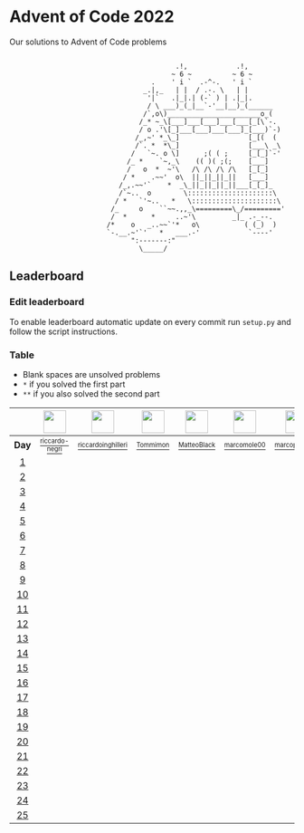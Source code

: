 # Advent of Code 2022
Our solutions to Advent of Code problems 

```

                                         .!,            .!,
                                        ~ 6 ~          ~ 6 ~
                                   .    ' i `  .-^-.   ' i `
                                 _.|,_   | |  / .-. \   | |
                                  '|`   .|_|.| (-` ) | .|_|.
                                  / \ ___)_(_|__`-'__|__)_(______
                                 /`,o\)_______________________o_(
                                /_* ~_\[___]___[___]___[___[_[\`-.
                                / o .'\[_]___[___]___[___]_[___)`-)
                               /_,~' *_\_]                 [_[(  (
                               /`. *  *\_]                 [___\ _\
                              /   `~. o \]      ;( ( ;     [_[_]`-'
                             /_ *    `~,_\    (( )( ;(;    [___]
                             /   o  *  ~'\   /\ /\ /\ /\   [_[_]
                            / *    .~~'  o\  ||_||_||_||   [___]
                           /_,.~~'`    *  _\_||_||_||_||___[_[_]_
                           /`~..  o        \:::::::::::::::::::::\
                          / *   `'~..   *   \:::::::::::::::::::::\
                         /_     o    ``~~.,,_\=========\_/========='
                         /  *      *     ..~'\         _|_ .-_--.
                        /*    o   _..~~`'*   o\           ( (_)  )
                        `-.__.~'`'   *   ___.-'            `----'
                              ":-------:"
                                \_____/
```

## Leaderboard

### Edit leaderboard
To enable leaderboard automatic update on every commit run `setup.py` and
follow the script instructions.

### Table
- Blank spaces are unsolved problems
- `*` if you solved the first part
- `**` if you also solved the second part

<!---LEADERBOARD_GRID_BEGIN:1669591090
Tommimon,https://avatars.githubusercontent.com/u/37435103?v=4
Gonduls,https://avatars.githubusercontent.com/u/74541475?v=4
Marco Molè,https://avatars.githubusercontent.com/u/57618578?v=4,marcomole00
marcoparadina,https://avatars.githubusercontent.com/u/18370800?v=4
MatteoBlack,https://avatars.githubusercontent.com/u/62394493?v=4,IronBlack,MatteoBlack
matteomiceli,https://avatars.githubusercontent.com/u/58422802?v=4
Davide Palmiotti,https://avatars.githubusercontent.com/u/36343432?v=4
Puricelli,https://avatars.githubusercontent.com/u/80168364?v=4
riccardo-negri,https://avatars.githubusercontent.com/u/67798955?v=4
riccardoinghilleri,https://avatars.githubusercontent.com/u/100593859?v=4
Alessandro Nazzari,https://avatars.githubusercontent.com/u/24700291?v=4,zoythum
LEADERBOARD_GRID_END--->
| | <a href="https://github.com/riccardo-negri"><img src="https://avatars.githubusercontent.com/u/67798955?v=4" width="40" height="40"/></a> | <a href="https://github.com/riccardoinghilleri"><img src="https://avatars.githubusercontent.com/u/100593859?v=4" width="40" height="40"/></a> | <a href="https://github.com/Tommimon"><img src="https://avatars.githubusercontent.com/u/37435103?v=4" width="40" height="40"/></a> | <a href="https://github.com/IronBlack"><img src="https://avatars.githubusercontent.com/u/62394493?v=4" width="40" height="40"/></a> | <a href="https://github.com/marcomole00"><img src="https://avatars.githubusercontent.com/u/57618578?v=4" width="40" height="40"/></a> | <a href="https://github.com/marcoparadina"><img src="https://avatars.githubusercontent.com/u/18370800?v=4" width="40" height="40"/></a> | <a href="https://github.com/Puricelli"><img src="https://avatars.githubusercontent.com/u/80168364?v=4" width="40" height="40"/></a> | <a href="https://github.com/DavidePalmiotti"><img src="https://avatars.githubusercontent.com/u/36343432?v=4" width="40" height="40"/></a> | <a href="https://github.com/zoythum"><img src="https://avatars.githubusercontent.com/u/24700291?v=4" width="40" height="40"/></a> | <a href="https://github.com/Gonduls"><img src="https://avatars.githubusercontent.com/u/74541475?v=4" width="40" height="40"/></a> |
| :---: | :---: | :---: | :---: | :---: | :---: | :---: | :---: | :---: | :---: | :---: |
| **Day** | <a href="https://github.com/riccardo-negri"><sup><sub>riccardo-negri</sub></sup></a> | <a href="https://github.com/riccardoinghilleri"><sup><sub>riccardoinghilleri</sub></sup></a> | <a href="https://github.com/Tommimon"><sup><sub>Tommimon</sub></sup></a> | <a href="https://github.com/IronBlack"><sup><sub>MatteoBlack</sub></sup></a> | <a href="https://github.com/marcomole00"><sup><sub>marcomole00</sub></sup></a> | <a href="https://github.com/marcoparadina"><sup><sub>marcoparadina</sub></sup></a> | <a href="https://github.com/Puricelli"><sup><sub>Puricelli</sub></sup></a> | <a href="https://github.com/DavidePalmiotti"><sup><sub>DavidePalmiotti</sub></sup></a> | <a href="https://github.com/zoythum"><sup><sub>zoythum</sub></sup></a> | <a href="https://github.com/Gonduls"><sup><sub>Gonduls</sub></sup></a> |
| [1][d1] | [ ][d1u0] | [ ][d1u1] | [ ][d1u2] | [ ][d1u3] | [ ][d1u4] | [ ][d1u5] | [ ][d1u6] | [ ][d1u7] | [ ][d1u8] | [ ][d1u9] |
| [2][d2] | [ ][d2u0] | [ ][d2u1] | [ ][d2u2] | [ ][d2u3] | [ ][d2u4] | [ ][d2u5] | [ ][d2u6] | [ ][d2u7] | [ ][d2u8] | [ ][d2u9] |
| [3][d3] | [ ][d3u0] | [ ][d3u1] | [ ][d3u2] | [ ][d3u3] | [ ][d3u4] | [ ][d3u5] | [ ][d3u6] | [ ][d3u7] | [ ][d3u8] | [ ][d3u9] |
| [4][d4] | [ ][d4u0] | [ ][d4u1] | [ ][d4u2] | [ ][d4u3] | [ ][d4u4] | [ ][d4u5] | [ ][d4u6] | [ ][d4u7] | [ ][d4u8] | [ ][d4u9] |
| [5][d5] | [ ][d5u0] | [ ][d5u1] | [ ][d5u2] | [ ][d5u3] | [ ][d5u4] | [ ][d5u5] | [ ][d5u6] | [ ][d5u7] | [ ][d5u8] | [ ][d5u9] |
| [6][d6] | [ ][d6u0] | [ ][d6u1] | [ ][d6u2] | [ ][d6u3] | [ ][d6u4] | [ ][d6u5] | [ ][d6u6] | [ ][d6u7] | [ ][d6u8] | [ ][d6u9] |
| [7][d7] | [ ][d7u0] | [ ][d7u1] | [ ][d7u2] | [ ][d7u3] | [ ][d7u4] | [ ][d7u5] | [ ][d7u6] | [ ][d7u7] | [ ][d7u8] | [ ][d7u9] |
| [8][d8] | [ ][d8u0] | [ ][d8u1] | [ ][d8u2] | [ ][d8u3] | [ ][d8u4] | [ ][d8u5] | [ ][d8u6] | [ ][d8u7] | [ ][d8u8] | [ ][d8u9] |
| [9][d9] | [ ][d9u0] | [ ][d9u1] | [ ][d9u2] | [ ][d9u3] | [ ][d9u4] | [ ][d9u5] | [ ][d9u6] | [ ][d9u7] | [ ][d9u8] | [ ][d9u9] |
| [10][d10] | [ ][d10u0] | [ ][d10u1] | [ ][d10u2] | [ ][d10u3] | [ ][d10u4] | [ ][d10u5] | [ ][d10u6] | [ ][d10u7] | [ ][d10u8] | [ ][d10u9] |
| [11][d11] | [ ][d11u0] | [ ][d11u1] | [ ][d11u2] | [ ][d11u3] | [ ][d11u4] | [ ][d11u5] | [ ][d11u6] | [ ][d11u7] | [ ][d11u8] | [ ][d11u9] |
| [12][d12] | [ ][d12u0] | [ ][d12u1] | [ ][d12u2] | [ ][d12u3] | [ ][d12u4] | [ ][d12u5] | [ ][d12u6] | [ ][d12u7] | [ ][d12u8] | [ ][d12u9] |
| [13][d13] | [ ][d13u0] | [ ][d13u1] | [ ][d13u2] | [ ][d13u3] | [ ][d13u4] | [ ][d13u5] | [ ][d13u6] | [ ][d13u7] | [ ][d13u8] | [ ][d13u9] |
| [14][d14] | [ ][d14u0] | [ ][d14u1] | [ ][d14u2] | [ ][d14u3] | [ ][d14u4] | [ ][d14u5] | [ ][d14u6] | [ ][d14u7] | [ ][d14u8] | [ ][d14u9] |
| [15][d15] | [ ][d15u0] | [ ][d15u1] | [ ][d15u2] | [ ][d15u3] | [ ][d15u4] | [ ][d15u5] | [ ][d15u6] | [ ][d15u7] | [ ][d15u8] | [ ][d15u9] |
| [16][d16] | [ ][d16u0] | [ ][d16u1] | [ ][d16u2] | [ ][d16u3] | [ ][d16u4] | [ ][d16u5] | [ ][d16u6] | [ ][d16u7] | [ ][d16u8] | [ ][d16u9] |
| [17][d17] | [ ][d17u0] | [ ][d17u1] | [ ][d17u2] | [ ][d17u3] | [ ][d17u4] | [ ][d17u5] | [ ][d17u6] | [ ][d17u7] | [ ][d17u8] | [ ][d17u9] |
| [18][d18] | [ ][d18u0] | [ ][d18u1] | [ ][d18u2] | [ ][d18u3] | [ ][d18u4] | [ ][d18u5] | [ ][d18u6] | [ ][d18u7] | [ ][d18u8] | [ ][d18u9] |
| [19][d19] | [ ][d19u0] | [ ][d19u1] | [ ][d19u2] | [ ][d19u3] | [ ][d19u4] | [ ][d19u5] | [ ][d19u6] | [ ][d19u7] | [ ][d19u8] | [ ][d19u9] |
| [20][d20] | [ ][d20u0] | [ ][d20u1] | [ ][d20u2] | [ ][d20u3] | [ ][d20u4] | [ ][d20u5] | [ ][d20u6] | [ ][d20u7] | [ ][d20u8] | [ ][d20u9] |
| [21][d21] | [ ][d21u0] | [ ][d21u1] | [ ][d21u2] | [ ][d21u3] | [ ][d21u4] | [ ][d21u5] | [ ][d21u6] | [ ][d21u7] | [ ][d21u8] | [ ][d21u9] |
| [22][d22] | [ ][d22u0] | [ ][d22u1] | [ ][d22u2] | [ ][d22u3] | [ ][d22u4] | [ ][d22u5] | [ ][d22u6] | [ ][d22u7] | [ ][d22u8] | [ ][d22u9] |
| [23][d23] | [ ][d23u0] | [ ][d23u1] | [ ][d23u2] | [ ][d23u3] | [ ][d23u4] | [ ][d23u5] | [ ][d23u6] | [ ][d23u7] | [ ][d23u8] | [ ][d23u9] |
| [24][d24] | [ ][d24u0] | [ ][d24u1] | [ ][d24u2] | [ ][d24u3] | [ ][d24u4] | [ ][d24u5] | [ ][d24u6] | [ ][d24u7] | [ ][d24u8] | [ ][d24u9] |
| [25][d25] | [ ][d25u0] | [ ][d25u1] | [ ][d25u2] | [ ][d25u3] | [ ][d25u4] | [ ][d25u5] | [ ][d25u6] | [ ][d25u7] | [ ][d25u8] | [ ][d25u9] |


[d1]: https://adventofcode.com/2022/day/1
[d2]: https://adventofcode.com/2022/day/2
[d3]: https://adventofcode.com/2022/day/3
[d4]: https://adventofcode.com/2022/day/4
[d5]: https://adventofcode.com/2022/day/5
[d6]: https://adventofcode.com/2022/day/6
[d7]: https://adventofcode.com/2022/day/7
[d8]: https://adventofcode.com/2022/day/8
[d9]: https://adventofcode.com/2022/day/9
[d10]: https://adventofcode.com/2022/day/10
[d11]: https://adventofcode.com/2022/day/11
[d12]: https://adventofcode.com/2022/day/12
[d13]: https://adventofcode.com/2022/day/13
[d14]: https://adventofcode.com/2022/day/14
[d15]: https://adventofcode.com/2022/day/15
[d16]: https://adventofcode.com/2022/day/16
[d17]: https://adventofcode.com/2022/day/17
[d18]: https://adventofcode.com/2022/day/18
[d19]: https://adventofcode.com/2022/day/19
[d20]: https://adventofcode.com/2022/day/20
[d21]: https://adventofcode.com/2022/day/21
[d22]: https://adventofcode.com/2022/day/22
[d23]: https://adventofcode.com/2022/day/23
[d24]: https://adventofcode.com/2022/day/24
[d25]: https://adventofcode.com/2022/day/25


[d1u0]: https://github.com/Tommimon/advent-of-code-2022/tree/master/riccardo-negri/1
[d1u1]: https://github.com/Tommimon/advent-of-code-2022/tree/master/riccardoinghilleri/1
[d1u2]: https://github.com/Tommimon/advent-of-code-2022/tree/master/Tommimon/1
[d1u3]: https://github.com/Tommimon/advent-of-code-2022/tree/master/MatteoBlack/1
[d1u4]: https://github.com/Tommimon/advent-of-code-2022/tree/master/marcomole00/1
[d1u5]: https://github.com/Tommimon/advent-of-code-2022/tree/master/marcoparadina/1
[d1u6]: https://github.com/Tommimon/advent-of-code-2022/tree/master/Puricelli/1
[d1u7]: https://github.com/Tommimon/advent-of-code-2022/tree/master/DavidePalmiotti/1
[d1u8]: https://github.com/Tommimon/advent-of-code-2022/tree/master/zoythum/1
[d1u9]: https://github.com/Tommimon/advent-of-code-2022/tree/master/Gonduls/1
[d2u0]: https://github.com/Tommimon/advent-of-code-2022/tree/master/riccardo-negri/2
[d2u1]: https://github.com/Tommimon/advent-of-code-2022/tree/master/riccardoinghilleri/2
[d2u2]: https://github.com/Tommimon/advent-of-code-2022/tree/master/Tommimon/2
[d2u3]: https://github.com/Tommimon/advent-of-code-2022/tree/master/MatteoBlack/2
[d2u4]: https://github.com/Tommimon/advent-of-code-2022/tree/master/marcomole00/2
[d2u5]: https://github.com/Tommimon/advent-of-code-2022/tree/master/marcoparadina/2
[d2u6]: https://github.com/Tommimon/advent-of-code-2022/tree/master/Puricelli/2
[d2u7]: https://github.com/Tommimon/advent-of-code-2022/tree/master/DavidePalmiotti/2
[d2u8]: https://github.com/Tommimon/advent-of-code-2022/tree/master/zoythum/2
[d2u9]: https://github.com/Tommimon/advent-of-code-2022/tree/master/Gonduls/2
[d3u0]: https://github.com/Tommimon/advent-of-code-2022/tree/master/riccardo-negri/3
[d3u1]: https://github.com/Tommimon/advent-of-code-2022/tree/master/riccardoinghilleri/3
[d3u2]: https://github.com/Tommimon/advent-of-code-2022/tree/master/Tommimon/3
[d3u3]: https://github.com/Tommimon/advent-of-code-2022/tree/master/MatteoBlack/3
[d3u4]: https://github.com/Tommimon/advent-of-code-2022/tree/master/marcomole00/3
[d3u5]: https://github.com/Tommimon/advent-of-code-2022/tree/master/marcoparadina/3
[d3u6]: https://github.com/Tommimon/advent-of-code-2022/tree/master/Puricelli/3
[d3u7]: https://github.com/Tommimon/advent-of-code-2022/tree/master/DavidePalmiotti/3
[d3u8]: https://github.com/Tommimon/advent-of-code-2022/tree/master/zoythum/3
[d3u9]: https://github.com/Tommimon/advent-of-code-2022/tree/master/Gonduls/3
[d4u0]: https://github.com/Tommimon/advent-of-code-2022/tree/master/riccardo-negri/4
[d4u1]: https://github.com/Tommimon/advent-of-code-2022/tree/master/riccardoinghilleri/4
[d4u2]: https://github.com/Tommimon/advent-of-code-2022/tree/master/Tommimon/4
[d4u3]: https://github.com/Tommimon/advent-of-code-2022/tree/master/MatteoBlack/4
[d4u4]: https://github.com/Tommimon/advent-of-code-2022/tree/master/marcomole00/4
[d4u5]: https://github.com/Tommimon/advent-of-code-2022/tree/master/marcoparadina/4
[d4u6]: https://github.com/Tommimon/advent-of-code-2022/tree/master/Puricelli/4
[d4u7]: https://github.com/Tommimon/advent-of-code-2022/tree/master/DavidePalmiotti/4
[d4u8]: https://github.com/Tommimon/advent-of-code-2022/tree/master/zoythum/4
[d4u9]: https://github.com/Tommimon/advent-of-code-2022/tree/master/Gonduls/4
[d5u0]: https://github.com/Tommimon/advent-of-code-2022/tree/master/riccardo-negri/5
[d5u1]: https://github.com/Tommimon/advent-of-code-2022/tree/master/riccardoinghilleri/5
[d5u2]: https://github.com/Tommimon/advent-of-code-2022/tree/master/Tommimon/5
[d5u3]: https://github.com/Tommimon/advent-of-code-2022/tree/master/MatteoBlack/5
[d5u4]: https://github.com/Tommimon/advent-of-code-2022/tree/master/marcomole00/5
[d5u5]: https://github.com/Tommimon/advent-of-code-2022/tree/master/marcoparadina/5
[d5u6]: https://github.com/Tommimon/advent-of-code-2022/tree/master/Puricelli/5
[d5u7]: https://github.com/Tommimon/advent-of-code-2022/tree/master/DavidePalmiotti/5
[d5u8]: https://github.com/Tommimon/advent-of-code-2022/tree/master/zoythum/5
[d5u9]: https://github.com/Tommimon/advent-of-code-2022/tree/master/Gonduls/5
[d6u0]: https://github.com/Tommimon/advent-of-code-2022/tree/master/riccardo-negri/6
[d6u1]: https://github.com/Tommimon/advent-of-code-2022/tree/master/riccardoinghilleri/6
[d6u2]: https://github.com/Tommimon/advent-of-code-2022/tree/master/Tommimon/6
[d6u3]: https://github.com/Tommimon/advent-of-code-2022/tree/master/MatteoBlack/6
[d6u4]: https://github.com/Tommimon/advent-of-code-2022/tree/master/marcomole00/6
[d6u5]: https://github.com/Tommimon/advent-of-code-2022/tree/master/marcoparadina/6
[d6u6]: https://github.com/Tommimon/advent-of-code-2022/tree/master/Puricelli/6
[d6u7]: https://github.com/Tommimon/advent-of-code-2022/tree/master/DavidePalmiotti/6
[d6u8]: https://github.com/Tommimon/advent-of-code-2022/tree/master/zoythum/6
[d6u9]: https://github.com/Tommimon/advent-of-code-2022/tree/master/Gonduls/6
[d7u0]: https://github.com/Tommimon/advent-of-code-2022/tree/master/riccardo-negri/7
[d7u1]: https://github.com/Tommimon/advent-of-code-2022/tree/master/riccardoinghilleri/7
[d7u2]: https://github.com/Tommimon/advent-of-code-2022/tree/master/Tommimon/7
[d7u3]: https://github.com/Tommimon/advent-of-code-2022/tree/master/MatteoBlack/7
[d7u4]: https://github.com/Tommimon/advent-of-code-2022/tree/master/marcomole00/7
[d7u5]: https://github.com/Tommimon/advent-of-code-2022/tree/master/marcoparadina/7
[d7u6]: https://github.com/Tommimon/advent-of-code-2022/tree/master/Puricelli/7
[d7u7]: https://github.com/Tommimon/advent-of-code-2022/tree/master/DavidePalmiotti/7
[d7u8]: https://github.com/Tommimon/advent-of-code-2022/tree/master/zoythum/7
[d7u9]: https://github.com/Tommimon/advent-of-code-2022/tree/master/Gonduls/7
[d8u0]: https://github.com/Tommimon/advent-of-code-2022/tree/master/riccardo-negri/8
[d8u1]: https://github.com/Tommimon/advent-of-code-2022/tree/master/riccardoinghilleri/8
[d8u2]: https://github.com/Tommimon/advent-of-code-2022/tree/master/Tommimon/8
[d8u3]: https://github.com/Tommimon/advent-of-code-2022/tree/master/MatteoBlack/8
[d8u4]: https://github.com/Tommimon/advent-of-code-2022/tree/master/marcomole00/8
[d8u5]: https://github.com/Tommimon/advent-of-code-2022/tree/master/marcoparadina/8
[d8u6]: https://github.com/Tommimon/advent-of-code-2022/tree/master/Puricelli/8
[d8u7]: https://github.com/Tommimon/advent-of-code-2022/tree/master/DavidePalmiotti/8
[d8u8]: https://github.com/Tommimon/advent-of-code-2022/tree/master/zoythum/8
[d8u9]: https://github.com/Tommimon/advent-of-code-2022/tree/master/Gonduls/8
[d9u0]: https://github.com/Tommimon/advent-of-code-2022/tree/master/riccardo-negri/9
[d9u1]: https://github.com/Tommimon/advent-of-code-2022/tree/master/riccardoinghilleri/9
[d9u2]: https://github.com/Tommimon/advent-of-code-2022/tree/master/Tommimon/9
[d9u3]: https://github.com/Tommimon/advent-of-code-2022/tree/master/MatteoBlack/9
[d9u4]: https://github.com/Tommimon/advent-of-code-2022/tree/master/marcomole00/9
[d9u5]: https://github.com/Tommimon/advent-of-code-2022/tree/master/marcoparadina/9
[d9u6]: https://github.com/Tommimon/advent-of-code-2022/tree/master/Puricelli/9
[d9u7]: https://github.com/Tommimon/advent-of-code-2022/tree/master/DavidePalmiotti/9
[d9u8]: https://github.com/Tommimon/advent-of-code-2022/tree/master/zoythum/9
[d9u9]: https://github.com/Tommimon/advent-of-code-2022/tree/master/Gonduls/9
[d10u0]: https://github.com/Tommimon/advent-of-code-2022/tree/master/riccardo-negri/10
[d10u1]: https://github.com/Tommimon/advent-of-code-2022/tree/master/riccardoinghilleri/10
[d10u2]: https://github.com/Tommimon/advent-of-code-2022/tree/master/Tommimon/10
[d10u3]: https://github.com/Tommimon/advent-of-code-2022/tree/master/MatteoBlack/10
[d10u4]: https://github.com/Tommimon/advent-of-code-2022/tree/master/marcomole00/10
[d10u5]: https://github.com/Tommimon/advent-of-code-2022/tree/master/marcoparadina/10
[d10u6]: https://github.com/Tommimon/advent-of-code-2022/tree/master/Puricelli/10
[d10u7]: https://github.com/Tommimon/advent-of-code-2022/tree/master/DavidePalmiotti/10
[d10u8]: https://github.com/Tommimon/advent-of-code-2022/tree/master/zoythum/10
[d10u9]: https://github.com/Tommimon/advent-of-code-2022/tree/master/Gonduls/10
[d11u0]: https://github.com/Tommimon/advent-of-code-2022/tree/master/riccardo-negri/11
[d11u1]: https://github.com/Tommimon/advent-of-code-2022/tree/master/riccardoinghilleri/11
[d11u2]: https://github.com/Tommimon/advent-of-code-2022/tree/master/Tommimon/11
[d11u3]: https://github.com/Tommimon/advent-of-code-2022/tree/master/MatteoBlack/11
[d11u4]: https://github.com/Tommimon/advent-of-code-2022/tree/master/marcomole00/11
[d11u5]: https://github.com/Tommimon/advent-of-code-2022/tree/master/marcoparadina/11
[d11u6]: https://github.com/Tommimon/advent-of-code-2022/tree/master/Puricelli/11
[d11u7]: https://github.com/Tommimon/advent-of-code-2022/tree/master/DavidePalmiotti/11
[d11u8]: https://github.com/Tommimon/advent-of-code-2022/tree/master/zoythum/11
[d11u9]: https://github.com/Tommimon/advent-of-code-2022/tree/master/Gonduls/11
[d12u0]: https://github.com/Tommimon/advent-of-code-2022/tree/master/riccardo-negri/12
[d12u1]: https://github.com/Tommimon/advent-of-code-2022/tree/master/riccardoinghilleri/12
[d12u2]: https://github.com/Tommimon/advent-of-code-2022/tree/master/Tommimon/12
[d12u3]: https://github.com/Tommimon/advent-of-code-2022/tree/master/MatteoBlack/12
[d12u4]: https://github.com/Tommimon/advent-of-code-2022/tree/master/marcomole00/12
[d12u5]: https://github.com/Tommimon/advent-of-code-2022/tree/master/marcoparadina/12
[d12u6]: https://github.com/Tommimon/advent-of-code-2022/tree/master/Puricelli/12
[d12u7]: https://github.com/Tommimon/advent-of-code-2022/tree/master/DavidePalmiotti/12
[d12u8]: https://github.com/Tommimon/advent-of-code-2022/tree/master/zoythum/12
[d12u9]: https://github.com/Tommimon/advent-of-code-2022/tree/master/Gonduls/12
[d13u0]: https://github.com/Tommimon/advent-of-code-2022/tree/master/riccardo-negri/13
[d13u1]: https://github.com/Tommimon/advent-of-code-2022/tree/master/riccardoinghilleri/13
[d13u2]: https://github.com/Tommimon/advent-of-code-2022/tree/master/Tommimon/13
[d13u3]: https://github.com/Tommimon/advent-of-code-2022/tree/master/MatteoBlack/13
[d13u4]: https://github.com/Tommimon/advent-of-code-2022/tree/master/marcomole00/13
[d13u5]: https://github.com/Tommimon/advent-of-code-2022/tree/master/marcoparadina/13
[d13u6]: https://github.com/Tommimon/advent-of-code-2022/tree/master/Puricelli/13
[d13u7]: https://github.com/Tommimon/advent-of-code-2022/tree/master/DavidePalmiotti/13
[d13u8]: https://github.com/Tommimon/advent-of-code-2022/tree/master/zoythum/13
[d13u9]: https://github.com/Tommimon/advent-of-code-2022/tree/master/Gonduls/13
[d14u0]: https://github.com/Tommimon/advent-of-code-2022/tree/master/riccardo-negri/14
[d14u1]: https://github.com/Tommimon/advent-of-code-2022/tree/master/riccardoinghilleri/14
[d14u2]: https://github.com/Tommimon/advent-of-code-2022/tree/master/Tommimon/14
[d14u3]: https://github.com/Tommimon/advent-of-code-2022/tree/master/MatteoBlack/14
[d14u4]: https://github.com/Tommimon/advent-of-code-2022/tree/master/marcomole00/14
[d14u5]: https://github.com/Tommimon/advent-of-code-2022/tree/master/marcoparadina/14
[d14u6]: https://github.com/Tommimon/advent-of-code-2022/tree/master/Puricelli/14
[d14u7]: https://github.com/Tommimon/advent-of-code-2022/tree/master/DavidePalmiotti/14
[d14u8]: https://github.com/Tommimon/advent-of-code-2022/tree/master/zoythum/14
[d14u9]: https://github.com/Tommimon/advent-of-code-2022/tree/master/Gonduls/14
[d15u0]: https://github.com/Tommimon/advent-of-code-2022/tree/master/riccardo-negri/15
[d15u1]: https://github.com/Tommimon/advent-of-code-2022/tree/master/riccardoinghilleri/15
[d15u2]: https://github.com/Tommimon/advent-of-code-2022/tree/master/Tommimon/15
[d15u3]: https://github.com/Tommimon/advent-of-code-2022/tree/master/MatteoBlack/15
[d15u4]: https://github.com/Tommimon/advent-of-code-2022/tree/master/marcomole00/15
[d15u5]: https://github.com/Tommimon/advent-of-code-2022/tree/master/marcoparadina/15
[d15u6]: https://github.com/Tommimon/advent-of-code-2022/tree/master/Puricelli/15
[d15u7]: https://github.com/Tommimon/advent-of-code-2022/tree/master/DavidePalmiotti/15
[d15u8]: https://github.com/Tommimon/advent-of-code-2022/tree/master/zoythum/15
[d15u9]: https://github.com/Tommimon/advent-of-code-2022/tree/master/Gonduls/15
[d16u0]: https://github.com/Tommimon/advent-of-code-2022/tree/master/riccardo-negri/16
[d16u1]: https://github.com/Tommimon/advent-of-code-2022/tree/master/riccardoinghilleri/16
[d16u2]: https://github.com/Tommimon/advent-of-code-2022/tree/master/Tommimon/16
[d16u3]: https://github.com/Tommimon/advent-of-code-2022/tree/master/MatteoBlack/16
[d16u4]: https://github.com/Tommimon/advent-of-code-2022/tree/master/marcomole00/16
[d16u5]: https://github.com/Tommimon/advent-of-code-2022/tree/master/marcoparadina/16
[d16u6]: https://github.com/Tommimon/advent-of-code-2022/tree/master/Puricelli/16
[d16u7]: https://github.com/Tommimon/advent-of-code-2022/tree/master/DavidePalmiotti/16
[d16u8]: https://github.com/Tommimon/advent-of-code-2022/tree/master/zoythum/16
[d16u9]: https://github.com/Tommimon/advent-of-code-2022/tree/master/Gonduls/16
[d17u0]: https://github.com/Tommimon/advent-of-code-2022/tree/master/riccardo-negri/17
[d17u1]: https://github.com/Tommimon/advent-of-code-2022/tree/master/riccardoinghilleri/17
[d17u2]: https://github.com/Tommimon/advent-of-code-2022/tree/master/Tommimon/17
[d17u3]: https://github.com/Tommimon/advent-of-code-2022/tree/master/MatteoBlack/17
[d17u4]: https://github.com/Tommimon/advent-of-code-2022/tree/master/marcomole00/17
[d17u5]: https://github.com/Tommimon/advent-of-code-2022/tree/master/marcoparadina/17
[d17u6]: https://github.com/Tommimon/advent-of-code-2022/tree/master/Puricelli/17
[d17u7]: https://github.com/Tommimon/advent-of-code-2022/tree/master/DavidePalmiotti/17
[d17u8]: https://github.com/Tommimon/advent-of-code-2022/tree/master/zoythum/17
[d17u9]: https://github.com/Tommimon/advent-of-code-2022/tree/master/Gonduls/17
[d18u0]: https://github.com/Tommimon/advent-of-code-2022/tree/master/riccardo-negri/18
[d18u1]: https://github.com/Tommimon/advent-of-code-2022/tree/master/riccardoinghilleri/18
[d18u2]: https://github.com/Tommimon/advent-of-code-2022/tree/master/Tommimon/18
[d18u3]: https://github.com/Tommimon/advent-of-code-2022/tree/master/MatteoBlack/18
[d18u4]: https://github.com/Tommimon/advent-of-code-2022/tree/master/marcomole00/18
[d18u5]: https://github.com/Tommimon/advent-of-code-2022/tree/master/marcoparadina/18
[d18u6]: https://github.com/Tommimon/advent-of-code-2022/tree/master/Puricelli/18
[d18u7]: https://github.com/Tommimon/advent-of-code-2022/tree/master/DavidePalmiotti/18
[d18u8]: https://github.com/Tommimon/advent-of-code-2022/tree/master/zoythum/18
[d18u9]: https://github.com/Tommimon/advent-of-code-2022/tree/master/Gonduls/18
[d19u0]: https://github.com/Tommimon/advent-of-code-2022/tree/master/riccardo-negri/19
[d19u1]: https://github.com/Tommimon/advent-of-code-2022/tree/master/riccardoinghilleri/19
[d19u2]: https://github.com/Tommimon/advent-of-code-2022/tree/master/Tommimon/19
[d19u3]: https://github.com/Tommimon/advent-of-code-2022/tree/master/MatteoBlack/19
[d19u4]: https://github.com/Tommimon/advent-of-code-2022/tree/master/marcomole00/19
[d19u5]: https://github.com/Tommimon/advent-of-code-2022/tree/master/marcoparadina/19
[d19u6]: https://github.com/Tommimon/advent-of-code-2022/tree/master/Puricelli/19
[d19u7]: https://github.com/Tommimon/advent-of-code-2022/tree/master/DavidePalmiotti/19
[d19u8]: https://github.com/Tommimon/advent-of-code-2022/tree/master/zoythum/19
[d19u9]: https://github.com/Tommimon/advent-of-code-2022/tree/master/Gonduls/19
[d20u0]: https://github.com/Tommimon/advent-of-code-2022/tree/master/riccardo-negri/20
[d20u1]: https://github.com/Tommimon/advent-of-code-2022/tree/master/riccardoinghilleri/20
[d20u2]: https://github.com/Tommimon/advent-of-code-2022/tree/master/Tommimon/20
[d20u3]: https://github.com/Tommimon/advent-of-code-2022/tree/master/MatteoBlack/20
[d20u4]: https://github.com/Tommimon/advent-of-code-2022/tree/master/marcomole00/20
[d20u5]: https://github.com/Tommimon/advent-of-code-2022/tree/master/marcoparadina/20
[d20u6]: https://github.com/Tommimon/advent-of-code-2022/tree/master/Puricelli/20
[d20u7]: https://github.com/Tommimon/advent-of-code-2022/tree/master/DavidePalmiotti/20
[d20u8]: https://github.com/Tommimon/advent-of-code-2022/tree/master/zoythum/20
[d20u9]: https://github.com/Tommimon/advent-of-code-2022/tree/master/Gonduls/20
[d21u0]: https://github.com/Tommimon/advent-of-code-2022/tree/master/riccardo-negri/21
[d21u1]: https://github.com/Tommimon/advent-of-code-2022/tree/master/riccardoinghilleri/21
[d21u2]: https://github.com/Tommimon/advent-of-code-2022/tree/master/Tommimon/21
[d21u3]: https://github.com/Tommimon/advent-of-code-2022/tree/master/MatteoBlack/21
[d21u4]: https://github.com/Tommimon/advent-of-code-2022/tree/master/marcomole00/21
[d21u5]: https://github.com/Tommimon/advent-of-code-2022/tree/master/marcoparadina/21
[d21u6]: https://github.com/Tommimon/advent-of-code-2022/tree/master/Puricelli/21
[d21u7]: https://github.com/Tommimon/advent-of-code-2022/tree/master/DavidePalmiotti/21
[d21u8]: https://github.com/Tommimon/advent-of-code-2022/tree/master/zoythum/21
[d21u9]: https://github.com/Tommimon/advent-of-code-2022/tree/master/Gonduls/21
[d22u0]: https://github.com/Tommimon/advent-of-code-2022/tree/master/riccardo-negri/22
[d22u1]: https://github.com/Tommimon/advent-of-code-2022/tree/master/riccardoinghilleri/22
[d22u2]: https://github.com/Tommimon/advent-of-code-2022/tree/master/Tommimon/22
[d22u3]: https://github.com/Tommimon/advent-of-code-2022/tree/master/MatteoBlack/22
[d22u4]: https://github.com/Tommimon/advent-of-code-2022/tree/master/marcomole00/22
[d22u5]: https://github.com/Tommimon/advent-of-code-2022/tree/master/marcoparadina/22
[d22u6]: https://github.com/Tommimon/advent-of-code-2022/tree/master/Puricelli/22
[d22u7]: https://github.com/Tommimon/advent-of-code-2022/tree/master/DavidePalmiotti/22
[d22u8]: https://github.com/Tommimon/advent-of-code-2022/tree/master/zoythum/22
[d22u9]: https://github.com/Tommimon/advent-of-code-2022/tree/master/Gonduls/22
[d23u0]: https://github.com/Tommimon/advent-of-code-2022/tree/master/riccardo-negri/23
[d23u1]: https://github.com/Tommimon/advent-of-code-2022/tree/master/riccardoinghilleri/23
[d23u2]: https://github.com/Tommimon/advent-of-code-2022/tree/master/Tommimon/23
[d23u3]: https://github.com/Tommimon/advent-of-code-2022/tree/master/MatteoBlack/23
[d23u4]: https://github.com/Tommimon/advent-of-code-2022/tree/master/marcomole00/23
[d23u5]: https://github.com/Tommimon/advent-of-code-2022/tree/master/marcoparadina/23
[d23u6]: https://github.com/Tommimon/advent-of-code-2022/tree/master/Puricelli/23
[d23u7]: https://github.com/Tommimon/advent-of-code-2022/tree/master/DavidePalmiotti/23
[d23u8]: https://github.com/Tommimon/advent-of-code-2022/tree/master/zoythum/23
[d23u9]: https://github.com/Tommimon/advent-of-code-2022/tree/master/Gonduls/23
[d24u0]: https://github.com/Tommimon/advent-of-code-2022/tree/master/riccardo-negri/24
[d24u1]: https://github.com/Tommimon/advent-of-code-2022/tree/master/riccardoinghilleri/24
[d24u2]: https://github.com/Tommimon/advent-of-code-2022/tree/master/Tommimon/24
[d24u3]: https://github.com/Tommimon/advent-of-code-2022/tree/master/MatteoBlack/24
[d24u4]: https://github.com/Tommimon/advent-of-code-2022/tree/master/marcomole00/24
[d24u5]: https://github.com/Tommimon/advent-of-code-2022/tree/master/marcoparadina/24
[d24u6]: https://github.com/Tommimon/advent-of-code-2022/tree/master/Puricelli/24
[d24u7]: https://github.com/Tommimon/advent-of-code-2022/tree/master/DavidePalmiotti/24
[d24u8]: https://github.com/Tommimon/advent-of-code-2022/tree/master/zoythum/24
[d24u9]: https://github.com/Tommimon/advent-of-code-2022/tree/master/Gonduls/24
[d25u0]: https://github.com/Tommimon/advent-of-code-2022/tree/master/riccardo-negri/25
[d25u1]: https://github.com/Tommimon/advent-of-code-2022/tree/master/riccardoinghilleri/25
[d25u2]: https://github.com/Tommimon/advent-of-code-2022/tree/master/Tommimon/25
[d25u3]: https://github.com/Tommimon/advent-of-code-2022/tree/master/MatteoBlack/25
[d25u4]: https://github.com/Tommimon/advent-of-code-2022/tree/master/marcomole00/25
[d25u5]: https://github.com/Tommimon/advent-of-code-2022/tree/master/marcoparadina/25
[d25u6]: https://github.com/Tommimon/advent-of-code-2022/tree/master/Puricelli/25
[d25u7]: https://github.com/Tommimon/advent-of-code-2022/tree/master/DavidePalmiotti/25
[d25u8]: https://github.com/Tommimon/advent-of-code-2022/tree/master/zoythum/25
[d25u9]: https://github.com/Tommimon/advent-of-code-2022/tree/master/Gonduls/25